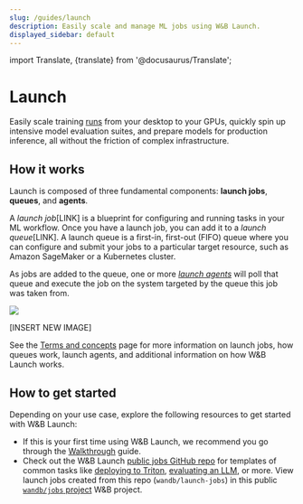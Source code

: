 ```yaml
---
slug: /guides/launch
description: Easily scale and manage ML jobs using W&B Launch.
displayed_sidebar: default
---
```

import Translate, {translate} from '@docusaurus/Translate';

# Launch

Easily scale training [runs](../runs/intro.md) from your desktop to your GPUs, quickly spin up intensive model evaluation suites, and prepare models for production inference, all without the friction of complex infrastructure.

<!-- ![](/images/launch/ready_to_launch.png) -->

## How it works

Launch is composed of three fundamental components: **launch jobs**, **queues**, and **agents**.

A *launch job*[LINK] is a blueprint for configuring and running tasks in your ML workflow.  Once you have a launch job, you can add it to a *launch queue*[LINK]. A launch queue is a first-in, first-out (FIFO) queue where you can configure and submit your jobs to a particular target resource, such as Amazon SageMaker or a Kubernetes cluster. 

<!-- ![](/images/launch/mlOps_flow.png) -->

As jobs are added to the queue, one or more [*launch agents*](./run-agent.md) will poll that queue and execute the job on the system targeted by the queue this job was taken from.

![](/images/launch/ml_user_flow.png)

<!-- ![](/images/launch/Launch_Diagram.png) -->

[INSERT NEW IMAGE]

See the [Terms and concepts](./launch_terminology.md) page for more information on launch jobs, how queues work, launch agents, and additional information on how W&B Launch works.

## How to get started

Depending on your use case, explore the following resources to get started with W&B Launch:

* If this is your first time using W&B Launch, we recommend you go through the [Walkthrough](./walkthrough.md) guide.
* Check out the W&B Launch [public jobs GitHub repo](https://github.com/wandb/launch-jobs) for templates of common tasks like [deploying to Triton](https://github.com/wandb/launch-jobs/tree/main/jobs/deploy_to_nvidia_triton), [evaluating an LLM](https://github.com/wandb/launch-jobs/tree/main/jobs/openai_evals), or more. View launch jobs created from this repo (`wandb/launch-jobs`) in this public [`wandb/jobs` project](https://wandb.ai/wandb/jobs/jobs) W&B project.
<!-- * Explore topics about W&B Launch in this Developer Guide, such as:
    * [Create a job](./create-job.md)
    * [Create a queue](./create-queue.md)
    * [Start an agent](./run-agent.md)
    * [Launch a run](./launch-jobs.md)
    * [Run an agent](./run-agent.md)   -->
<!-- * Discover the [`wandb launch`](../../ref/cli/wandb-launch.md) and [`wandb launch-agent`](../../ref/cli/wandb-launch-agent.md) commands in the CLI Reference. -->
